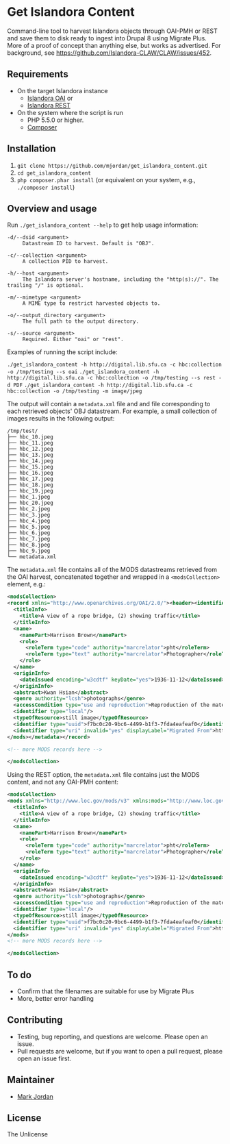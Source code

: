 # Get Islandora Content

Command-line tool to harvest Islandora objects through OAI-PMH or REST and save them to disk ready to ingest into Drupal 8 using Migrate Plus. More of a proof of concept than anything else, but works as advertised. For background, see https://github.com/Islandora-CLAW/CLAW/issues/452.

## Requirements

* On the target Islandora instance
  * [Islandora OAI](https://github.com/Islandora/islandora_oai) or
  * [Islandora REST](https://github.com/discoverygarden/islandora_rest)
* On the system where the script is run
  * PHP 5.5.0 or higher.
  * [Composer](https://getcomposer.org)

## Installation

1. `git clone https://github.com/mjordan/get_islandora_content.git`
1. `cd get_islandora_content`
1. `php composer.phar install` (or equivalent on your system, e.g., `./composer install`)

## Overview and usage

Run `./get_islandora_content --help` to get help usage information:

```
-d/--dsid <argument>
     Datastream ID to harvest. Default is "OBJ".

-c/--collection <argument>
     A collection PID to harvest.

-h/--host <argument>
     The Islandora server's hostname, including the "http(s)://". The trailing "/" is optional.

-m/--mimetype <argument>
     A MIME type to restrict harvested objects to.

-o/--output_directory <argument>
     The full path to the output directory.

-s/--source <argument>
     Required. Either "oai" or "rest".
```

Examples of running the script include:

`./get_islandora_content -h http://digital.lib.sfu.ca -c hbc:collection -o /tmp/testing --s oai`
`./get_islandora_content -h http://digital.lib.sfu.ca -c hbc:collection -o /tmp/testing --s rest -d PDF`
`./get_islandora_content -h http://digital.lib.sfu.ca -c hbc:collection -o /tmp/testing -m image/jpeg`

The output will contain a `metadata.xml` file and and file corresponding to each retrieved objects' OBJ datastream. For example, a small collection of images results in the following output:

```
/tmp/test/
├── hbc_10.jpeg
├── hbc_11.jpeg
├── hbc_12.jpeg
├── hbc_13.jpeg
├── hbc_14.jpeg
├── hbc_15.jpeg
├── hbc_16.jpeg
├── hbc_17.jpeg
├── hbc_18.jpeg
├── hbc_19.jpeg
├── hbc_1.jpeg
├── hbc_20.jpeg
├── hbc_2.jpeg
├── hbc_3.jpeg
├── hbc_4.jpeg
├── hbc_5.jpeg
├── hbc_6.jpeg
├── hbc_7.jpeg
├── hbc_8.jpeg
├── hbc_9.jpeg
└── metadata.xml
```

The `metadata.xml` file contains all of the MODS datastreams retrieved from the OAI harvest, concatenated together and wrapped in a `<modsCollection>` element, e.g.:

```xml
<modsCollection>
<record xmlns="http://www.openarchives.org/OAI/2.0/"><header><identifier>oai:digital.lib.sfu.ca:hbc_2</identifier><datestamp>2017-08-01T11:02:59Z</datestamp><setSpec>hbc_collection</setSpec></header><metadata><mods xmlns="http://www.loc.gov/mods/v3" xmlns:mods="http://www.loc.gov/mods/v3" xmlns:xsi="http://www.w3.org/2001/XMLSchema-instance" xmlns:xlink="http://www.w3.org/1999/xlink">
  <titleInfo>
    <title>A view of a rope bridge, (2) showing traffic</title>
  </titleInfo>
  <name>
    <namePart>Harrison Brown</namePart>
    <role>
      <roleTerm type="code" authority="marcrelator">pht</roleTerm>
      <roleTerm type="text" authority="marcrelator">Photographer</roleTerm>
    </role>
  </name>
  <originInfo>
    <dateIssued encoding="w3cdtf" keyDate="yes">1936-11-12</dateIssued>
  </originInfo>
  <abstract>Kwan Hsian</abstract>
  <genre authority="lcsh">photographs</genre>
  <accessCondition type="use and reproduction">Reproduction of the material is subject to the approval of the Special Collections and Rare Books Librarian</accessCondition>
  <identifier type="local"/>
  <typeOfResource>still image</typeOfResource>
  <identifier type="uuid">f7bc0c20-9bc6-4499-b1f3-7fda4eafeaf0</identifier>
  <identifier type="uri" invalid="yes" displayLabel="Migrated From">http://content.lib.sfu.ca/cdm/ref/collection/hbc/id/1</identifier>
</mods></metadata></record>

<!-- more MODS records here -->

</modsCollection>
```

Using the REST option, the `metadata.xml` file contains just the MODS content, and not any OAI-PMH content:

```xml
<modsCollection>
<mods xmlns="http://www.loc.gov/mods/v3" xmlns:mods="http://www.loc.gov/mods/v3" xmlns:xsi="http://www.w3.org/2001/XMLSchema-instance" xmlns:xlink="http://www.w3.org/1999/xlink">
  <titleInfo>
    <title>A view of a rope bridge, (2) showing traffic</title>
  </titleInfo>
  <name>
    <namePart>Harrison Brown</namePart>
    <role>
      <roleTerm type="code" authority="marcrelator">pht</roleTerm>
      <roleTerm type="text" authority="marcrelator">Photographer</roleTerm>
    </role>
  </name>
  <originInfo>
    <dateIssued encoding="w3cdtf" keyDate="yes">1936-11-12</dateIssued>
  </originInfo>
  <abstract>Kwan Hsian</abstract>
  <genre authority="lcsh">photographs</genre>
  <accessCondition type="use and reproduction">Reproduction of the material is subject to the approval of the Special Collections and Rare Books Librarian</accessCondition>
  <identifier type="local"/>
  <typeOfResource>still image</typeOfResource>
  <identifier type="uuid">f7bc0c20-9bc6-4499-b1f3-7fda4eafeaf0</identifier>
  <identifier type="uri" invalid="yes" displayLabel="Migrated From">http://content.lib.sfu.ca/cdm/ref/collection/hbc/id/1</identifier>
</mods>
<!-- more MODS records here -->

</modsCollection>
```

## To do

* Confirm that the filenames are suitable for use by Migrate Plus
* More, better error handling

## Contributing

* Testing, bug reporting, and questions are welcome. Please open an issue.
* Pull requests are welcome, but if you want to open a pull request, please open an issue first.

## Maintainer

* [Mark Jordan](https://github.com/mjordan)

## License

The Unlicense
